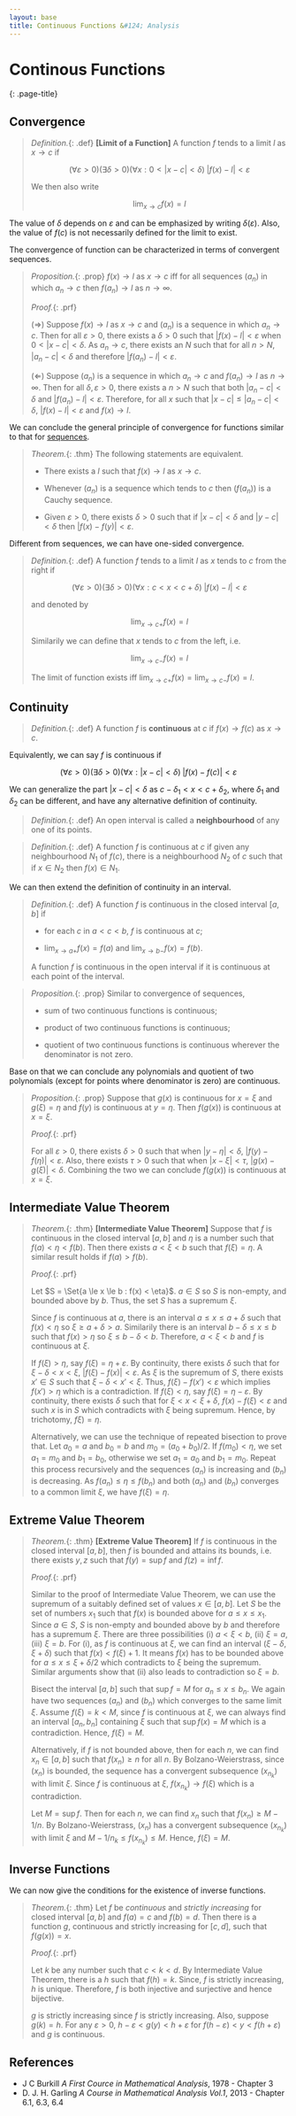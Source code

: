 ```yaml
---
layout: base
title: Continuous Functions &#124; Analysis
---
```


# Continous Functions
{: .page-title}

## Convergence

> *Definition.*{: .def}
> **[Limit of a Function]**
> A function $f$ tends to a limit $l$ as $x \to c$ if
>
> $$
  (\forall \varepsilon > 0)(\exists \delta > 0)(\forall x : 0 < |x - c| < \delta)\;|f(x) - l| < \varepsilon
  $$
>
> We then also write
>
> $$
  \lim_{x \to c} f(x) = l
  $$

The value of $\delta$ depends on $\varepsilon$ and can be emphasized by writing $\delta(\varepsilon)$.
Also, the value of $f(c)$ is not necessarily defined for the limit to exist.

The convergence of function can be characterized in terms of convergent sequences.

> *Proposition.*{: .prop}
> $f(x) \to l$ as $x \to c$ iff for all sequences $(a_n)$ in which $a_n \to c$ then $f(a_n) \to l$ as $n \to \infty$.
>
> *Proof.*{: .prf}
>
> ($\Rightarrow$) Suppose $f(x) \to l$ as $x \to c$ and $(a_n)$ is a sequence in which $a_n \to c$.
> Then for all $\varepsilon > 0$, there exists a $\delta > 0$ such that $\vert f(x) - l \vert < \varepsilon$ when $0 < \vert x - c \vert < \delta$.
> As $a_n \to c$, there exists an $N$ such that for all $n > N$, $\vert a_n - c \vert < \delta$ and therefore $\vert f(a_n) - l \vert < \varepsilon$.
>
> ($\Leftarrow$) Suppose $(a_n)$ is a sequence in which $a_n \to c$ and $f(a_n) \to l$ as $n \to \infty$.
> Then for all $\delta, \varepsilon > 0$, there exists a $n > N$ such that both $\vert a_n - c \vert < \delta$ and $\vert f(a_n) - l \vert < \varepsilon$.
> Therefore, for all $x$ such that $\vert x - c \vert \le \vert a_n - c \vert < \delta$, $\vert f(x) - l \vert < \varepsilon$ and $f(x) \to l$.

We can conclude the general principle of convergence for functions similar to that for [sequences](general-principle-of-convergence.md#general-principle-of-convergence-thm).

> *Theorem.*{: .thm}
> The following statements are equivalent.
>
> + There exists a $l$ such that $f(x) \to l$ as $x \to c$.
>
> + Whenever $(a_n)$ is a sequence which tends to $c$ then $(f(a_n))$ is a Cauchy sequence.
>
> + Given $\varepsilon > 0$, there exists $\delta > 0$ such that if $\vert x - c \vert < \delta$ and $\vert y - c \vert < \delta$ then $\vert f(x) - f(y) \vert < \varepsilon$.

Different from sequences, we can have one-sided convergence.

> *Definition.*{: .def}
> A function $f$ tends to a limit $l$ as $x$ tends to $c$ from the right if
>
> $$
  (\forall \varepsilon > 0)(\exists \delta > 0)(\forall x : c < x < c + \delta)\;|f(x) - l| < \varepsilon
  $$
>
> and denoted by
>
> $$
  \lim_{x \to c+} f(x) = l
  $$
>
> Similarily we can define that $x$ tends to $c$ from the left, i.e.
>
> $$
  \lim_{x \to c-} f(x) = l
  $$
>
> The limit of function exists iff $\lim_{x \to c+} f(x) = \lim_{x \to c-} f(x) = l$.

## Continuity

> *Definition.*{: .def}
> A function $f$ is **continuous** at $c$ if $f(x) \to f(c)$ as $x \to c$.

Equivalently, we can say $f$ is continuous if

$$
(\forall \varepsilon > 0)(\exists \delta > 0)(\forall x : |x - c| < \delta)\;|f(x) - f(c)| < \varepsilon
$$

We can generalize the part $\vert x - c \vert < \delta$ as $c - \delta_1 < x < c + \delta_2$, where $\delta_1$ and $\delta_2$ can be different,
and have any alternative definition of continuity.

> *Definition.*{: .def}
> An open interval is called a **neighbourhood** of any one of its points.

> *Definition.*{: .def}
> A function $f$ is continuous at $c$ if given any neighbourhood $N_1$ of $f(c)$,
> there is a neighbourhood $N_2$ of $c$ such that if $x \in N_2$ then $f(x) \in N_1$.

We can then extend the definition of continuity in an interval.

> *Definition.*{: .def}
> A function $f$ is continuous in the closed interval $[a, b]$ if
>
> + for each $c$ in $a < c < b$, $f$ is continuous at $c$;
>
> + $\lim_{x \to a+} f(x) = f(a)$ and $\lim_{x \to b-} f(x) = f(b)$.
>
> A function $f$ is continuous in the open interval if it is continuous at each point of the interval.

> *Proposition.*{: .prop}
> Similar to convergence of sequences,
>
> + sum of two continuous functions is continuous;
>
> + product of two continuous functions is continuous;
>
> + quotient of two continuous functions is continuous wherever the denominator is not zero.

Base on that we can conclude any polynomials and quotient of two polynomials (except for points where denominator is zero) are continuous.

> *Proposition.*{: .prop}
> Suppose that $g(x)$ is continuous for $x = \xi$ and $g(\xi) = \eta$ and $f(y)$ is continuous at $y = \eta$.
> Then $f(g(x))$ is continuous at $x = \xi$.
>
> *Proof.*{: .prf}
>
> For all $\varepsilon > 0$, there exists $\delta > 0$ such that when $\vert y - \eta \vert < \delta$, $\vert f(y) - f(\eta) \vert < \varepsilon$.
> Also, there exists $\tau > 0$ such that when $\vert x - \xi \vert < \tau$, $\vert g(x) - g(\xi) \vert < \delta$.
> Combining the two we can conclude $f(g(x))$ is continuous at $x = \xi$.

## Intermediate Value Theorem

> *Theorem.*{: .thm}
> **[Intermediate Value Theorem]**
> Suppose that $f$ is continuous in the closed interval $[a, b]$ and $\eta$ is a number such that $f(a) < \eta < f(b)$.
> Then there exists $a < \xi < b$ such that $f(\xi) = \eta$.
> A similar result holds if $f(a) > f(b)$.
>
> *Proof.*{: .prf}
>
> Let $S = \Set{a \le x \le b : f(x) < \eta}$. $a \in S$ so $S$ is non-empty, and bounded above by $b$. Thus, the set $S$ has a supremum $\xi$.
>
> Since $f$ is continuous at $a$, there is an interval $a \le x \le a + \delta$ such that $f(x) < \eta$ so $\xi \ge a + \delta > a$.
> Similarily there is an interval $b - \delta \le x \le b$ such that $f(x) > \eta$ so $\xi \le b - \delta < b$.
> Therefore, $a < \xi < b$ and $f$ is continuous at $\xi$.
>
> If $f(\xi) > \eta$, say $f(\xi) = \eta + \varepsilon$.
> By continuity, there exists $\delta$ such that for $\xi - \delta < x < \xi$, $\vert f(\xi) - f(x) \vert < \varepsilon$.
> As $\xi$ is the supremum of $S$, there exists $x' \in S$ such that $\xi - \delta < x' < \xi$.
> Thus, $f(\xi) - f(x') < \varepsilon$ which implies $f(x') > \eta$ which is a contradiction.
> If $f(\xi) < \eta$, say $f(\xi) = \eta - \varepsilon$.
> By continuity, there exists $\delta$ such that for $\xi < x < \xi + \delta$, $f(x) - f(\xi) < \varepsilon$ and such $x$ is in $S$ which contradicts with $\xi$ being supremum.
> Hence, by trichotomy, $f\xi) = \eta$.
>
> Alternatively, we can use the technique of repeated bisection to prove that.
> Let $a_0 = a$ and $b_0 = b$ and $m_0 = (a_0 + b_0) / 2$.
> If $f(m_0) < \eta$, we set $a_1 = m_0$ and $b_1 = b_0$, otherwise we set $a_1 = a_0$ and $b_1 = m_0$.
> Repeat this process recursively and the sequences $(a_n)$ is increasing and $(b_n)$ is decreasing.
> As $f(a_n) \le \eta \le f(b_n)$ and both $(a_n)$ and $(b_n)$ converges to a common limit $\xi$, we have $f(\xi) = \eta$.

## Extreme Value Theorem

> *Theorem.*{: .thm}
> **[Extreme Value Theorem]**
> If $f$ is continuous in the closed interval $[a, b]$, then $f$ is bounded and attains its bounds, i.e.
> there exists $y, z$ such that $f(y) = \sup f$ and $f(z) = \inf f$.
>
> *Proof.*{: .prf}
>
> Similar to the proof of Intermediate Value Theorem, we can use the supremum of a suitably defined set of values $x \in [a, b]$.
> Let $S$ be the set of numbers $x_1$ such that $f(x)$ is bounded above for $a \le x \le x_1$.
> Since $a \in S$, $S$ is non-empty and bounded above by $b$ and therefore has a supremum $\xi$.
> There are three possibilities (i) $a < \xi < b$, (ii) $\xi = a$, (iii) $\xi = b$.
> For (i), as $f$ is continuous at $\xi$, we can find an interval $(\xi - \delta, \xi + \delta)$ such that $f(x) < f(\xi) + 1$.
> It means $f(x)$ has to be bounded above for $a \le x \le \xi + \delta/2$ which contradicts to $\xi$ being the supremum.
> Similar arguments show that (ii) also leads to contradiction so $\xi = b$.
>
> Bisect the interval $[a, b]$ such that $\sup f = M$ for $a_n \le x \le b_n$.
> We again have two sequences $(a_n)$ and $(b_n)$ which converges to the same limit $\xi$.
> Assume $f(\xi) = k < M$, since $f$ is continuous at $\xi$, we can always find an interval $[a_n, b_n]$ containing $\xi$ such that $\sup f(x) = M$ which is a contradiction.
> Hence, $f(\xi) = M$.
>
> Alternatively, if $f$ is not bounded above, then for each $n$, we can find $x_n \in [a, b]$ such that $f(x_n) \ge n$ for all $n$.
> By Bolzano-Weierstrass, since $(x_n)$ is bounded, the sequence has a convergent subsequence $(x_{n_k})$ with limit $\xi$.
> Since $f$ is continuous at $\xi$, $f(x_{n_k}) \to f(\xi)$ which is a contradiction.
>
> Let $M = \sup f$. Then for each $n$, we can find $x_n$ such that $f(x_n) \ge M - 1/n$.
> By Bolzano-Weierstrass, $(x_n)$ has a convergent subsequence $(x_{n_k})$ with limit $\xi$ and $M - 1/n_k \le f(x_{n_k}) \le M$.
> Hence, $f(\xi) = M$.

## Inverse Functions

We can now give the conditions for the existence of inverse functions.

> *Theorem.*{: .thm}
> Let $f$ be _continuous_ and _strictly increasing_ for closed interval $[a, b]$ and $f(a) = c$ and $f(b) = d$.
> Then there is a function $g$, continuous and strictly increasing for $[c, d]$, such that $f(g(x)) = x$.
>
> *Proof.*{: .prf}
>
> Let $k$ be any number such that $c < k < d$. By Intermediate Value Theorem, there is a $h$ such that $f(h) = k$.
> Since, $f$ is strictly increasing, $h$ is unique. Therefore, $f$ is both injective and surjective and hence bijective.
>
> $g$ is strictly increasing since $f$ is strictly increasing.
> Also, suppose $g(k) = h$. For any $\varepsilon > 0$, $h - \varepsilon < g(y) < h + \varepsilon$ for $f(h - \varepsilon) < y < f(h + \varepsilon)$ and $g$ is continuous.


## References

* J C Burkill _A First Cource in Mathematical Analysis_, 1978 - Chapter 3
* D. J. H. Garling _A Course in Mathematical Analysis Vol.1_, 2013 - Chapter 6.1, 6.3, 6.4
